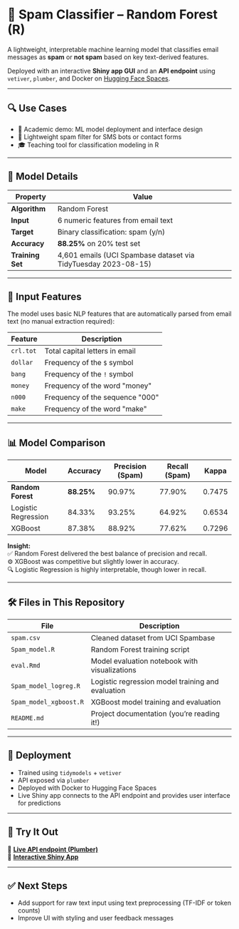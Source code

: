 # 📧 Spam Classifier – Random Forest (R)

A lightweight, interpretable machine learning model that classifies email messages as **spam** or **not spam** based on key text-derived features.

Deployed with an interactive **Shiny app GUI** and an **API endpoint** using `vetiver`, `plumber`, and Docker on [Hugging Face Spaces](https://huggingface.co/spaces/Kamalapriyaannavarapu/SpamEmailsClassifier).

---

## 🔍 Use Cases
- 🔪 Academic demo: ML model deployment and interface design
- 📩 Lightweight spam filter for SMS bots or contact forms
- 🎓 Teaching tool for classification modeling in R

---

## 🧠 Model Details

| Property        | Value                             |
|----------------|-----------------------------------|
| **Algorithm**   | Random Forest                     |
| **Input**       | 6 numeric features from email text |
| **Target**      | Binary classification: spam (y/n) |
| **Accuracy**    | **88.25%** on 20% test set         |
| **Training Set**| 4,601 emails (UCI Spambase dataset via TidyTuesday 2023-08-15) |

---

## 📅 Input Features

The model uses basic NLP features that are automatically parsed from email text (no manual extraction required):

| Feature   | Description                                |
|-----------|--------------------------------------------|
| `crl.tot` | Total capital letters in email             |
| `dollar`  | Frequency of the `$` symbol                |
| `bang`    | Frequency of the `!` symbol                |
| `money`   | Frequency of the word "money"              |
| `n000`    | Frequency of the sequence "000"            |
| `make`    | Frequency of the word "make"               |

---

## 📊 Model Comparison

| Model               | Accuracy | Precision (Spam) | Recall (Spam) | Kappa  |
|---------------------|----------|------------------|----------------|--------|
| **Random Forest**   | **88.25%** | 90.97%          | 77.90%         | 0.7475 |
| Logistic Regression | 84.33%   | 93.25%           | 64.92%         | 0.6534 |
| XGBoost             | 87.38%   | 88.92%           | 77.62%         | 0.7296 |

**Insight:**  
✅ Random Forest delivered the best balance of precision and recall.  
⚙️ XGBoost was competitive but slightly lower in accuracy.  
🔍 Logistic Regression is highly interpretable, though lower in recall.

---

## 🛠️ Files in This Repository

| File                      | Description                                          |
|---------------------------|------------------------------------------------------|
| `spam.csv`                | Cleaned dataset from UCI Spambase                    |
| `Spam_model.R`            | Random Forest training script                        |
| `eval.Rmd`                | Model evaluation notebook with visualizations        |
| `Spam_model_logreg.R`     | Logistic regression model training and evaluation    |
| `Spam_model_xgboost.R`    | XGBoost model training and evaluation                |
| `README.md`               | Project documentation (you’re reading it!)           |

---

## 🚀 Deployment

- Trained using `tidymodels` + `vetiver`
- API exposed via `plumber`
- Deployed with Docker to Hugging Face Spaces
- Live Shiny app connects to the API endpoint and provides user interface for predictions

---

## 📌 Try It Out

🔗 **[Live API endpoint (Plumber)](https://kamalapriyaannavarapu-spammail.hf.space/__docs__/)**  
🔗 **[Interactive Shiny App](https://huggingface.co/spaces/Kamalapriyaannavarapu/shinyapp)**

---

## ✅ Next Steps

- Add support for raw text input using text preprocessing (TF-IDF or token counts)
- Improve UI with styling and user feedback messages

